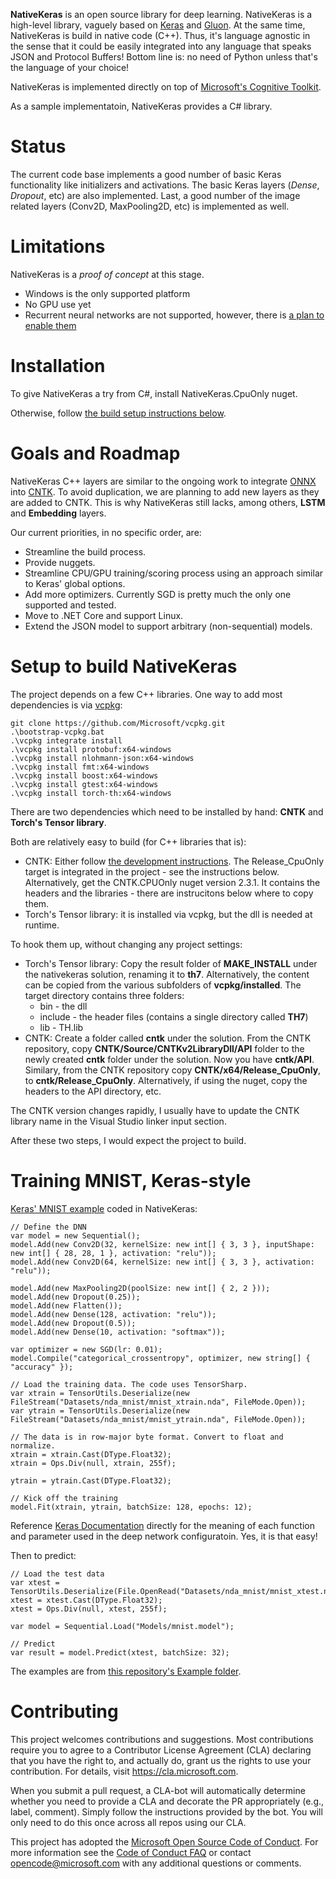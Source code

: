 __NativeKeras__ is an open source library for deep learning. NativeKeras is a high-level library,
vaguely based on [Keras](https://keras.io/) and [Gluon](https://github.com/gluon-api/gluon-api). At the
same time, NativeKeras is build in native code (C++). Thus, it's language agnostic in the sense that
it could be easily integrated into any language that speaks JSON and Protocol Buffers! Bottom line is:
no need of Python unless that's the language of your choice!

NativeKeras is implemented directly on top of [Microsoft's Cognitive Toolkit](https://www.microsoft.com/en-us/cognitive-toolkit/).

As a sample implementatoin, NativeKeras provides a C# library.

# Status
The current code base implements a good number of basic Keras functionality like initializers
and activations. The basic Keras layers (*Dense*, *Dropout*, etc) are also implemented. Last,
a good number of the image related layers (Conv2D, MaxPooling2D, etc) is implemented as well.

# Limitations
NativeKeras is a *proof of concept* at this stage.
* Windows is the only supported platform
* No GPU use yet
* Recurrent neural networks are not supported, however, there is [a plan to enable them](#goals-and-roadmap)

# Installation
To give NativeKeras a try from C#, install NativeKeras.CpuOnly nuget.

Otherwise, follow [the build setup instructions below](#setup-to-build-native-keras).

# Goals and Roadmap
NativeKeras C++ layers are similar to the ongoing work to integrate [ONNX](https://github.com/onnx/onnx)
into [CNTK](https://github.com/Microsoft/CNTK/). To avoid duplication, we are planning to add
new layers as they are added to CNTK. This is why NativeKeras still lacks, among others, **LSTM** and **Embedding** layers.

Our current priorities, in no specific order, are:
* Streamline the build process.
* Provide nuggets.
* Streamline CPU/GPU training/scoring process using an approach similar to Keras' global options.
* Add more optimizers. Currently SGD is pretty much the only one supported and tested.
* Move to .NET Core and support Linux.
* Extend the JSON model to support arbitrary (non-sequential) models.


# Setup to build NativeKeras
The project depends on a few C++ libraries. One way to add most dependencies is via [vcpkg](https://github.com/Microsoft/vcpkg):

	git clone https://github.com/Microsoft/vcpkg.git
	.\bootstrap-vcpkg.bat
	.\vcpkg integrate install
    .\vcpkg install protobuf:x64-windows
	.\vcpkg install nlohmann-json:x64-windows
	.\vcpkg install fmt:x64-windows
    .\vcpkg install boost:x64-windows
    .\vcpkg install gtest:x64-windows
    .\vcpkg install torch-th:x64-windows

There are two dependencies which need to be installed by hand: __CNTK__ and __Torch's Tensor library__.

Both are relatively easy to build (for C++ libraries that is):
* CNTK: Either follow [the development instructions](https://docs.microsoft.com/en-us/cognitive-toolkit/setup-development-environment). The Release_CpuOnly target is integrated in the project - see the instructions below. Alternatively, get the CNTK.CPUOnly nuget version 2.3.1. It contains the headers and the libraries - there are instrucitons below where to copy them.
* Torch's Tensor library: it is installed via vcpkg, but the dll is needed at runtime.

To hook them up, without changing any project settings:
* Torch's Tensor library: Copy the result folder of __MAKE_INSTALL__ under the nativekeras solution, renaming it to __th7__. Alternatively, the content can be copied from the various subfolders of __vcpkg/installed__. The target directory contains three folders:
   * bin - the dll
   * include - the header files (contains a single directory called __TH7__)
   * lib - TH.lib
* CNTK: Create a folder called __cntk__ under the solution. From the CNTK repository, copy __CNTK/Source/CNTKv2LibraryDll/API__ folder to the newly created __cntk__ folder under the solution.
Now you have __cntk/API__. Similary, from the CNTK repository copy __CNTK/x64/Release_CpuOnly__, to __cntk/Release_CpuOnly__. Alternatively, if using the nuget, copy the headers to the API directory, etc.

The CNTK version changes rapidly, I usually have to update the CNTK library name in the Visual Studio linker input section.

After these two steps, I would expect the project to build.


# Training MNIST, Keras-style
[Keras' MNIST example](https://github.com/fchollet/keras/blob/master/examples/mnist_cnn.py) coded in NativeKeras:

    // Define the DNN
    var model = new Sequential();
    model.Add(new Conv2D(32, kernelSize: new int[] { 3, 3 }, inputShape: new int[] { 28, 28, 1 }, activation: "relu"));
    model.Add(new Conv2D(64, kernelSize: new int[] { 3, 3 }, activation: "relu"));
    
    model.Add(new MaxPooling2D(poolSize: new int[] { 2, 2 }));
    model.Add(new Dropout(0.25));
    model.Add(new Flatten());
    model.Add(new Dense(128, activation: "relu"));
    model.Add(new Dropout(0.5));
    model.Add(new Dense(10, activation: "softmax"));
    
    var optimizer = new SGD(lr: 0.01);
    model.Compile("categorical_crossentropy", optimizer, new string[] { "accuracy" });
    
    // Load the training data. The code uses TensorSharp.
    var xtrain = TensorUtils.Deserialize(new FileStream("Datasets/nda_mnist/mnist_xtrain.nda", FileMode.Open));
    var ytrain = TensorUtils.Deserialize(new FileStream("Datasets/nda_mnist/mnist_ytrain.nda", FileMode.Open));
    
    // The data is in row-major byte format. Convert to float and normalize.
    xtrain = xtrain.Cast(DType.Float32);
    xtrain = Ops.Div(null, xtrain, 255f);
    
    ytrain = ytrain.Cast(DType.Float32);
    
    // Kick off the training
    model.Fit(xtrain, ytrain, batchSize: 128, epochs: 12);

Reference [Keras Documentation](https://keras.io) directly for the meaning of each function and parameter used in the
deep network configuratoin. Yes, it is that easy!

Then to predict:

    // Load the test data
    var xtest = TensorUtils.Deserialize(File.OpenRead("Datasets/nda_mnist/mnist_xtest.nda"));
    xtest = xtest.Cast(DType.Float32);
    xtest = Ops.Div(null, xtest, 255f);
    
    var model = Sequential.Load("Models/mnist.model");
    
    // Predict
    var result = model.Predict(xtest, batchSize: 32);

The examples are from [this repository's Example folder](https://github.com/Microsoft/NativeKeras/tree/master/Examples).


# Contributing

This project welcomes contributions and suggestions.  Most contributions require you to agree to a
Contributor License Agreement (CLA) declaring that you have the right to, and actually do, grant us
the rights to use your contribution. For details, visit https://cla.microsoft.com.

When you submit a pull request, a CLA-bot will automatically determine whether you need to provide
a CLA and decorate the PR appropriately (e.g., label, comment). Simply follow the instructions
provided by the bot. You will only need to do this once across all repos using our CLA.

This project has adopted the [Microsoft Open Source Code of Conduct](https://opensource.microsoft.com/codeofconduct/).
For more information see the [Code of Conduct FAQ](https://opensource.microsoft.com/codeofconduct/faq/) or
contact [opencode@microsoft.com](mailto:opencode@microsoft.com) with any additional questions or comments.

